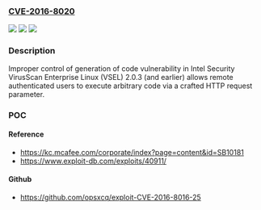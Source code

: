 ### [CVE-2016-8020](https://cve.mitre.org/cgi-bin/cvename.cgi?name=CVE-2016-8020)
![](https://img.shields.io/static/v1?label=Product&message=VirusScan%20Enterprise%20Linux%20(VSEL)&color=blue)
![](https://img.shields.io/static/v1?label=Version&message=2.0.3%20(and%20earlier)%20&color=brightgreen)
![](https://img.shields.io/static/v1?label=Vulnerability&message=Improper%20control%20of%20generation%20of%20code%20vulnerability&color=brightgreen)

### Description

Improper control of generation of code vulnerability in Intel Security VirusScan Enterprise Linux (VSEL) 2.0.3 (and earlier) allows remote authenticated users to execute arbitrary code via a crafted HTTP request parameter.

### POC

#### Reference
- https://kc.mcafee.com/corporate/index?page=content&id=SB10181
- https://www.exploit-db.com/exploits/40911/

#### Github
- https://github.com/opsxcq/exploit-CVE-2016-8016-25

